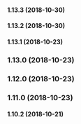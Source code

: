 #### 1.13.3 (2018-10-30)

#### 1.13.2 (2018-10-30)

#### 1.13.1 (2018-10-23)

### 1.13.0 (2018-10-23)

### 1.12.0 (2018-10-23)

### 1.11.0 (2018-10-23)

#### 1.10.2 (2018-10-21)

